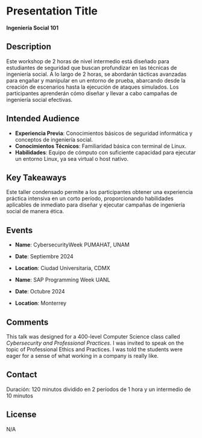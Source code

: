 # Presentation Title
**Ingeniería Social 101**

## Description
Este workshop de 2 horas de nivel intermedio está diseñado para estudiantes de seguridad que buscan profundizar en las técnicas de ingeniería social. A lo largo de 2 horas, se abordarán tácticas avanzadas para engañar y manipular en un entorno de prueba, abarcando desde la creación de escenarios hasta la ejecución de ataques simulados. Los participantes aprenderán cómo diseñar y llevar a cabo campañas de ingeniería social efectivas.

## Intended Audience
- **Experiencia Previa**: 
Conocimientos básicos de seguridad informática y conceptos
de ingeniería social.
- **Conocimientos Técnicos**: 
Familiaridad básica con terminal de Linux.
- **Habilidades**: 
Equipo de cómputo con suficiente capacidad para ejecutar un entorno Linux, ya sea virtual o host nativo.

## Key Takeaways
Este taller condensado permite a los participantes obtener una experiencia práctica intensiva en un corto período, proporcionando habilidades aplicables de inmediato para diseñar y ejecutar campañas de ingeniería social de manera ética.

## Events
- **Name**: CybersecurityWeek PUMAHAT, UNAM
- **Date**: Septiembre 2024
- **Location**: Ciudad Universitaria, CDMX
  
- **Name**: SAP Programming Week UANL 
- **Date**: Octubre 2024
- **Location**: Monterrey


## Comments
This talk was designed for a 400-level Computer Science class called _Cybersecurity and Professional Practices_. I was invited to speak on the topic of Professional Ethics and Practices. I was told the students were eager for a sense of what working in a company is really like.

## Contact
Duración: 120 minutos dividido en 2 períodos de 1 hora y un intermedio de 10
minutos

## License
N/A
